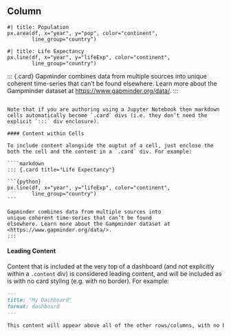 ## Column

```{python}
#| title: Population
px.area(df, x="year", y="pop", color="continent",
        line_group="country")
```

```{python}
#| title: Life Expectancy
px.line(df, x="year", y="lifeExp", color="continent",
        line_group="country")
```

::: {.card}
Gapminder combines data from multiple sources into
unique coherent time-series that can’t be found
elsewhere. Learn more about the Gampminder dataset at
<https://www.gapminder.org/data/>.
:::
````

Note that if you are authoring using a Jupyter Notebook then markdown cells automatically become `.card` divs (i.e. they don’t need the explicit `:::` div enclosure).

#### Content within Cells

To include content alongside the ouptut of a cell, just enclose the both the cell and the content in a `.card` div. For example:

````markdown
::: {.card title="Life Expectancy"}

```{python}
px.line(df, x="year", y="lifeExp", color="continent",
        line_group="country")
```

Gapminder combines data from multiple sources into
unique coherent time-series that can’t be found
elsewhere. Learn more about the Gampminder dataset at
<https://www.gapminder.org/data/>.
:::
````

#### Leading Content

Content that is included at the very top of a dashboard (and not explicitly within a `.content` div) is considered leading content, and will be included as is with no card styling (e.g. with no border). For example:

```markdown
---
title: "My Dashboard"
format: dashboard
---

This content will appear above all of the other rows/columns, with no border.

